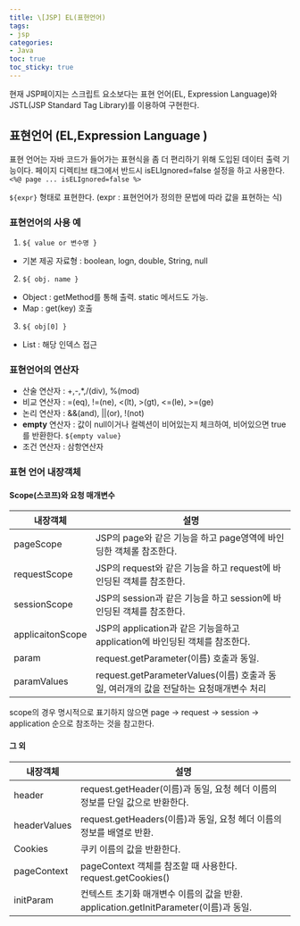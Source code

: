 ```yaml
---
title: \[JSP] EL(표현언어)
tags:
- jsp
categories:
- Java
toc: true
toc_sticky: true
---
```


현재 JSP페이지는 스크립트 요소보다는 표현 언어(EL, Expression Language)와 JSTL(JSP Standard Tag Library)를 이용하여 구현한다.


## 표현언어 (EL,Expression Language )

표현 언어는 자바 코드가 들어가는 표현식을 좀 더 편리하기 위해 도입된 데이터 출력 기능이다. 
페이지 디렉티브 태그에서 반드시 isELIgnored=false 설정을 하고 사용한다. `<%@ page ... isELIgnored=false %>`

`${expr}` 형태로 표현한다. (expr : 표현언어가 정의한 문법에 따라 값을 표현하는 식)


### 표현언어의 사용 예

1. `${ value or 변수명 }`
- 기본 제공 자료형 : boolean, logn, double, String, null 

2. `${ obj. name }`
- Object : getMethod를 통해 출력. static 메서드도 가능.
- Map : get(key) 호출

3. `${ obj[0] }`
- List : 해당 인덱스 접근


### 표현언어의 연산자

- 산술 연산자 : +,-,*,/(div), %(mod)
- 비교 연산자 : =(eq), !=(ne), <(lt), >(gt), <=(le), >=(ge)
- 논리 연산자 : &&(and), \||(or), !(not)
- **empty** 연산자 : 값이 null이거나 컬렉션이 비어있는지 체크하여, 비어있으면 true를 반환한다. `${empty value}`
- 조건 연산자 : 삼항연산자


### 표현 언어 내장객체

#### Scope(스코프)와 요청 매개변수

|내장객체|설명|
|---|---|
|pageScope|JSP의 page와 같은 기능을 하고 page영역에 바인딩한 객체롤 참조한다.|
|requestScope|JSP의 request와 같은 기능을 하고 request에 바인딩된 객체를 참조한다.|
|sessionScope|JSP의 session과 같은 기능을 하고 session에 바인딩된 객체를 참조한다.|
|applicaitonScope|JSP의 application과 같은 기능을하고 application에 바인딩된 객체를 참조한다.|
|param|request.getParameter(이름) 호출과 동일. |
|paramValues|request.getParameterValues(이름) 호출과 동일, 여러개의 값을 전달하는 요청매개변수 처리|

scope의 경우 명시적으로 표기하지 않으면 page -> request -> session -> application 순으로 참조하는 것을 참고한다.


#### 그 외

|내장객체|설명|
|---|---|
|header|request.getHeader(이름)과 동일, 요청 헤더 이름의 정보를 단일 값으로 반환한다.|
|headerValues|request.getHeaders(이름)과 동일, 요청 헤더 이름의 정보를 배열로 반환.|
|Cookies|쿠키 이름의 값을 반환한다.|
|pageContext|pageContext 객체를 참조할 때 사용한다. request.getCookies()|
|initParam|컨텍스트 초기화 매개변수 이름의 값을 반환. application.getInitParameter(이름)과 동일.|
